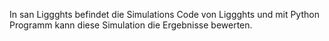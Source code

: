 In san Liggghts befindet die Simulations Code von Liggghts und mit Python Programm kann diese Simulation die Ergebnisse bewerten.
